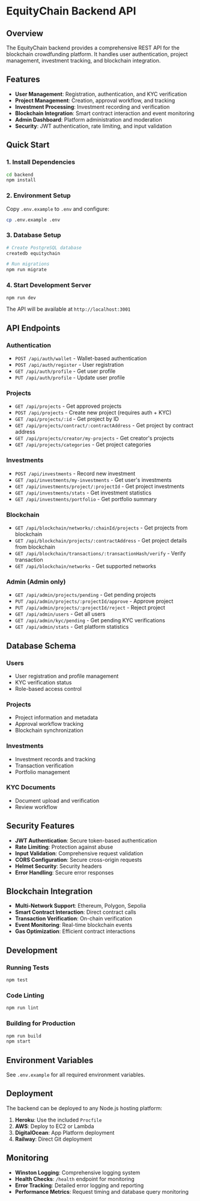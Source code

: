 # EquityChain Backend API

## Overview

The EquityChain backend provides a comprehensive REST API for the blockchain crowdfunding platform. It handles user authentication, project management, investment tracking, and blockchain integration.

## Features

- **User Management**: Registration, authentication, and KYC verification
- **Project Management**: Creation, approval workflow, and tracking
- **Investment Processing**: Investment recording and verification
- **Blockchain Integration**: Smart contract interaction and event monitoring
- **Admin Dashboard**: Platform administration and moderation
- **Security**: JWT authentication, rate limiting, and input validation

## Quick Start

### 1. Install Dependencies
```bash
cd backend
npm install
```

### 2. Environment Setup
Copy `.env.example` to `.env` and configure:
```bash
cp .env.example .env
```

### 3. Database Setup
```bash
# Create PostgreSQL database
createdb equitychain

# Run migrations
npm run migrate
```

### 4. Start Development Server
```bash
npm run dev
```

The API will be available at `http://localhost:3001`

## API Endpoints

### Authentication
- `POST /api/auth/wallet` - Wallet-based authentication
- `POST /api/auth/register` - User registration
- `GET /api/auth/profile` - Get user profile
- `PUT /api/auth/profile` - Update user profile

### Projects
- `GET /api/projects` - Get approved projects
- `POST /api/projects` - Create new project (requires auth + KYC)
- `GET /api/projects/:id` - Get project by ID
- `GET /api/projects/contract/:contractAddress` - Get project by contract address
- `GET /api/projects/creator/my-projects` - Get creator's projects
- `GET /api/projects/categories` - Get project categories

### Investments
- `POST /api/investments` - Record new investment
- `GET /api/investments/my-investments` - Get user's investments
- `GET /api/investments/project/:projectId` - Get project investments
- `GET /api/investments/stats` - Get investment statistics
- `GET /api/investments/portfolio` - Get portfolio summary

### Blockchain
- `GET /api/blockchain/networks/:chainId/projects` - Get projects from blockchain
- `GET /api/blockchain/projects/:contractAddress` - Get project details from blockchain
- `GET /api/blockchain/transactions/:transactionHash/verify` - Verify transaction
- `GET /api/blockchain/networks` - Get supported networks

### Admin (Admin only)
- `GET /api/admin/projects/pending` - Get pending projects
- `PUT /api/admin/projects/:projectId/approve` - Approve project
- `PUT /api/admin/projects/:projectId/reject` - Reject project
- `GET /api/admin/users` - Get all users
- `GET /api/admin/kyc/pending` - Get pending KYC verifications
- `GET /api/admin/stats` - Get platform statistics

## Database Schema

### Users
- User registration and profile management
- KYC verification status
- Role-based access control

### Projects
- Project information and metadata
- Approval workflow tracking
- Blockchain synchronization

### Investments
- Investment records and tracking
- Transaction verification
- Portfolio management

### KYC Documents
- Document upload and verification
- Review workflow

## Security Features

- **JWT Authentication**: Secure token-based authentication
- **Rate Limiting**: Protection against abuse
- **Input Validation**: Comprehensive request validation
- **CORS Configuration**: Secure cross-origin requests
- **Helmet Security**: Security headers
- **Error Handling**: Secure error responses

## Blockchain Integration

- **Multi-Network Support**: Ethereum, Polygon, Sepolia
- **Smart Contract Interaction**: Direct contract calls
- **Transaction Verification**: On-chain verification
- **Event Monitoring**: Real-time blockchain events
- **Gas Optimization**: Efficient contract interactions

## Development

### Running Tests
```bash
npm test
```

### Code Linting
```bash
npm run lint
```

### Building for Production
```bash
npm run build
npm start
```

## Environment Variables

See `.env.example` for all required environment variables.

## Deployment

The backend can be deployed to any Node.js hosting platform:

1. **Heroku**: Use the included `Procfile`
2. **AWS**: Deploy to EC2 or Lambda
3. **DigitalOcean**: App Platform deployment
4. **Railway**: Direct Git deployment

## Monitoring

- **Winston Logging**: Comprehensive logging system
- **Health Checks**: `/health` endpoint for monitoring
- **Error Tracking**: Detailed error logging and reporting
- **Performance Metrics**: Request timing and database query monitoring